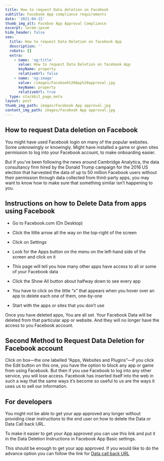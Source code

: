 ```yaml
---
title: How to request Data deletion on Facebook
subtitle: Facebook App compliance requirements
date: '2021-04-22'
thumb_img_alt: Faceboo App Approval Compliance
excerpt: lorem-ipsum
hide_header: false
seo:
  title: How to request Data Deletion on facebook App
  description: ''
  robots: []
  extra:
    - name: 'og:title'
      value: How to request Data Deletion on facebook App
      keyName: property
      relativeUrl: false
    - name: 'og:image'
      value: /images/Facebook%20App%20approval.jpg
      keyName: property
      relativeUrl: true
  type: stackbit_page_meta
layout: post
thumb_img_path: images/Facebook App approval.jpg
content_img_path: images/Facebook App approval.jpg
---
```

## How to request Data deletion on Facebook

You might have used Facebook login on many of the popular websites. Some unknowingly or knowingly. Might have installed a game or given sites permission to log into your Facebook account, to make onboarding easier.

But if you’ve been following the news around Cambridge Analytica, the data consultancy firm hired by the Donald Trump campaign for the 2016 US election that harvested the data of up to 50 million Facebook users without their permission through data collected from third-party apps, you may want to know how to make sure that something similar isn’t happening to you.



## Instructions on how to Delete Data from apps using Facebook

*   Go to Facebook.com (On Desktop)

*   Click the little arrow all the way on the top-right of the screen

*   Click on Settings

*   Look for the Apps button on the menu on the left-hand side of the screen and click on it

*   This page will tell you how many other apps have access to all or some of your Facebook data

*   Click the Show All button about halfway down to see every app

*   You have to click on the little “x” that appears when you hover over an app to delete each one of them, one-by-one

*   Start with the apps or sites that you don’t use



Once you have deleted apps, You are all set. Your Facebook Data will be deleted from that particular app or website. And they will no longer have the access to you Facebook account.



## Second Method to Request Data Deletion for Facebook account

Click on box—the one labelled “Apps, Websites and Plugins”—if you click the Edit button on this one, you have the option to block any app or game from using Facebook. But then if you use Facebook to log into any other service, you will lose access. Facebook has inserted itself into the web in such a way that the same ways it’s become so useful to us are the ways it uses us to sell our information.



## For developers

You might not be able to get your app approved any longer without providing clear instructions to the end user on how to delete the Data or Data Call back URL.

To make it easier to get your App approved you can use this link and put it in the Data Deletion Instructions in Facebook App Basic settings.

This should be enough to get your app approved.  If you would like to do the advance option you can follow the link for [Data call back URL](https://developers.facebook.com/docs/development/create-an-app/app-dashboard/data-deletion-callback)



